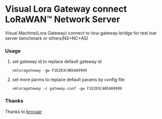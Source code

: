 # Visual Lora Gateway connect LoRaWAN™ Network Server 
Visual Machine(Lora Gateway) connect to lora-gateway-bridge for test loar server benchmark or others(NS+NC+AS)

### Usage

1. set gateway id to replace default gateway id

	```shell
	vmloragateway -gw F1E2D3C4B5A69999
	```

2. set more parms to replace default params by config file

	```shell
	vmloragateway -c gateway.conf -gw F1E2D3C4B5A69999
	```

### Thanks
Thanks to [brocaar](https://github.com/brocaar/lora-gateway-bridge)